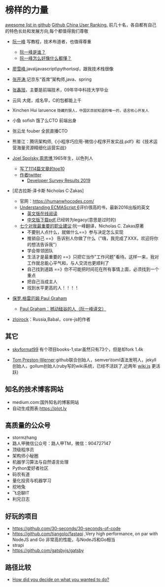 # 榜样的力量
[awesome list in github](https://github.com/sindresorhus/awesome)
[Github China User Ranking.](https://wangchujiang.com/github-rank/users.china.html) 前几十名，各自都有自己的特色长处和发展方向,每个都值得我们尊敬

- [阮一峰](http://www.ruanyifeng.com) 写教程，技术布道者，也值得尊重
  - [阮一峰是谁？](https://www.zhihu.com/question/19925125)
  - [阮一峰怎么好像什么都懂？](https://www.v2ex.com/amp/t/388423/3)
- [廖雪峰](https://www.liaoxuefeng.com/),java\javascript\python\sql，跟我技术栈很像
- [张开涛](https://zhuanlan.zhihu.com/p/44679607),记京东“首席”架构师,java、spring
- [张鑫旭](https://www.zhangxinxu.com/)，主要是前端技术，09年华中科技大学毕业
- 云风 大佬，成名早，C的包都能上千
- Xinchen Hui laruence `隐藏的狠人，中国区目前知道的唯一的，语言核心开发人`
- 小鱼 sofish 饿了么CTO 前端出身
- 张云龙 fouber 全民直播CTO
- 熊普江：腾讯架构师,《小程序巧应用-微信小程序开发实战.pdf》和《技术运营海量资源精细化运营实战》


- [Joel Spolsky](https://www.joelonsoftware.com/),[周思博](https://zh.wikipedia.org/wiki/%E5%91%A8%E6%80%9D%E5%8D%9A),1965年生，以色列人
  - [写了1114篇文章的top10](https://www.joelonsoftware.com/)
  - [作者twitter](https://twitter.com/spolsky)
    - [Developer Survey Results 2019](https://insights.stackoverflow.com/survey/2019?utm_source=so-team&utm_medium=social&utm_campaign=dev-survey-2019)

- [尼古拉斯·泽卡斯 Nicholas C·Zakas]
  - 官网：https://humanwhocodes.com/
  - [Understanding ECMAScript 6](https://zhuanlan.zhihu.com/p/24023171)评价很高的书，最新2016出版的英文
    - [英文版在线阅读](https://leanpub.com/understandinges6/read)
    - [中文版下载pdf](https://legacy.gitbook.com/book/sagittarius-rev/understanding-ecmascript-6-zh-ver/details),已经转为legacy(意思是过时的)
  - [七个对我最重要的职业建议](http://www.ruanyifeng.com/blog/2015/09/career-advice.html):阮一峰翻译，Nicholas C. Zakas原著
    - 不要别人点什么，就做什么==》参与决定怎么实现
    - 推销自己  ==》 告诉别人你做了什么（"嗨，我完成了XXX，欢迎将你的想法告诉我"）
    - 学会带领团队
    - 生活才是最重要的 ==》只把它当作"工作问题"看待。这样一来，我对工作就总能心平气和，与人交流也更顺利了
    - 自己找到道路 ==》你不可能把时间花在所有事情上面，必须找到一个重点
    - 把自己当成主人
    - 找到水平更高的人！！！！

- [保罗.格雷厄姆 Paul Graham](https://zh.wikipedia.org/wiki/%E4%BF%9D%E7%BD%97%C2%B7%E6%A0%BC%E9%9B%B7%E5%8E%84%E5%A7%86)
  - [Paul Graham：撼动硅谷的人（阮一峰译文）](http://www.ruanyifeng.com/blog/2010/12/paul_graham_the_disruptor_in_the_valley.html)

- [zloirock](https://github.com/zloirock)：Russia,Babal，core-js的作者
## 其它
- [skyformat99](https://github.com/skyformat99)  有个项目books-1,star虽然只有73个，但是却fork 1.4k

- [Tom Preston-Werner](https://github.com/mojombo):github联合创始人，semver\toml语法发明人，jekyll创始人，gollum创始人(ruby写的wiki系统，已经不活跃了,近两年 [wiki.js](https://github.com/Requarks/wiki) 更活跃)

## 知名的技术博客网站
- medium.com:国外知名的博客网站
- 自动生成图表:https://plot.ly

## 高质量的公众号
- stormzhang
- 路人甲微信公众号：路人甲TM，微信：904727147
- 顶级程序员
- 架构师小秘圈
- 机器学习算法与自然语言处理
- Python爱好者社区
- 码农有道
- 量化投资与机器学习
- 挖地兔
- 飞总聊IT
- 利兄日志

## 好玩的项目
- https://github.com/30-seconds/30-seconds-of-code
- https://github.com/tiangolo/fastapi ,Very high performance, on par with NodeJS and Go 非常高的性能，与NodeJS和Go相当
- strapi
- https://github.com/gatsbyjs/gatsby

## 路径比较
- [How did you decide on what you wanted to do?](https://dev.to/yokim/how-did-you-decide-on-what-you-wanted-to-do-2meh)